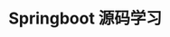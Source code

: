 # Springboot 源码学习

[SpringBoot自动配置原理。]: https://github.com/lujunfa/springboot-debug/blob/master/doc/Springboot%E8%87%AA%E5%8A%A8%E9%85%8D%E7%BD%AE%E5%8E%9F%E7%90%86.md

